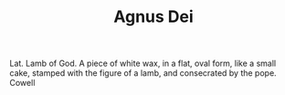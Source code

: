 ---
title: Agnus Dei
letter: A
permalink: "/definitions/agnus-dei.html"
body: Lat. Lamb of God. A piece of white wax, in a flat, oval form, like a small cake,
  stamped with the figure of a lamb, and consecrated by the pope. Cowell
published_at: '2018-07-07'
source: Black's Law Dictionary
layout: post
---